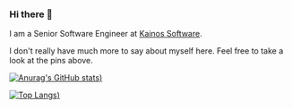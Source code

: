 ### Hi there 👋

I am a Senior Software Engineer at [Kainos Software](https://www.kainos.com/).

I don't really have much more to say about myself here. Feel free to take a look at the pins above.

[![Anurag's GitHub stats](https://github-readme-stats.vercel.app/api?username=HarrisonDuffield&count_private=true&show_iocns=true&theme=radical))](https://github.com/anuraghazra/github-readme-stats)
</hr>

[![Top Langs](https://github-readme-stats.vercel.app/api/top-langs/?username=HarrisonDuffield&count_private=true&show_iocns=true&hide=CSS,Jupyter%20Notebook&theme=radical))](https://github.com/anuraghazra/github-readme-stats)
